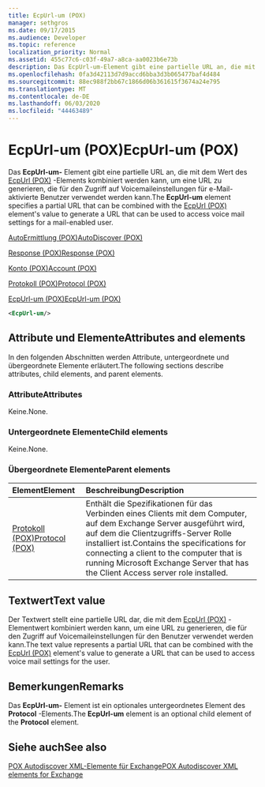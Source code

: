 ```yaml
---
title: EcpUrl-um (POX)
manager: sethgros
ms.date: 09/17/2015
ms.audience: Developer
ms.topic: reference
localization_priority: Normal
ms.assetid: 455c77c6-c03f-49a7-a8ca-aa0023b6e73b
description: Das EcpUrl-um-Element gibt eine partielle URL an, die mit dem Wert des EcpUrl (POX)-Elements kombiniert werden kann, um eine URL zu generieren, die für den Zugriff auf Voicemaileinstellungen für e-Mail-aktivierte Benutzer verwendet werden kann.
ms.openlocfilehash: 0fa3d42113d7d9accd6bba3d3b065477baf4d484
ms.sourcegitcommit: 88ec988f2bb67c1866d06b361615f3674a24e795
ms.translationtype: MT
ms.contentlocale: de-DE
ms.lasthandoff: 06/03/2020
ms.locfileid: "44463489"
---
```

# <a name="ecpurl-um-pox"></a><span data-ttu-id="14a57-103">EcpUrl-um (POX)</span><span class="sxs-lookup"><span data-stu-id="14a57-103">EcpUrl-um (POX)</span></span>

<span data-ttu-id="14a57-104">Das **EcpUrl-um-** Element gibt eine partielle URL an, die mit dem Wert des [EcpUrl (POX)](ecpurl-pox.md) -Elements kombiniert werden kann, um eine URL zu generieren, die für den Zugriff auf Voicemaileinstellungen für e-Mail-aktivierte Benutzer verwendet werden kann.</span><span class="sxs-lookup"><span data-stu-id="14a57-104">The **EcpUrl-um** element specifies a partial URL that can be combined with the [EcpUrl (POX)](ecpurl-pox.md) element's value to generate a URL that can be used to access voice mail settings for a mail-enabled user.</span></span> 
  
[<span data-ttu-id="14a57-105">AutoErmittlung (POX)</span><span class="sxs-lookup"><span data-stu-id="14a57-105">AutoDiscover (POX)</span></span>](autodiscover-pox.md)
  
[<span data-ttu-id="14a57-106">Response (POX)</span><span class="sxs-lookup"><span data-stu-id="14a57-106">Response (POX)</span></span>](response-pox.md)
  
[<span data-ttu-id="14a57-107">Konto (POX)</span><span class="sxs-lookup"><span data-stu-id="14a57-107">Account (POX)</span></span>](account-pox.md)
  
[<span data-ttu-id="14a57-108">Protokoll (POX)</span><span class="sxs-lookup"><span data-stu-id="14a57-108">Protocol (POX)</span></span>](protocol-pox.md)
  
[<span data-ttu-id="14a57-109">EcpUrl-um (POX)</span><span class="sxs-lookup"><span data-stu-id="14a57-109">EcpUrl-um (POX)</span></span>](ecpurl-um-pox.md)
  
```XML
<EcpUrl-um/>
```

## <a name="attributes-and-elements"></a><span data-ttu-id="14a57-110">Attribute und Elemente</span><span class="sxs-lookup"><span data-stu-id="14a57-110">Attributes and elements</span></span>

<span data-ttu-id="14a57-111">In den folgenden Abschnitten werden Attribute, untergeordnete und übergeordnete Elemente erläutert.</span><span class="sxs-lookup"><span data-stu-id="14a57-111">The following sections describe attributes, child elements, and parent elements.</span></span>
  
### <a name="attributes"></a><span data-ttu-id="14a57-112">Attribute</span><span class="sxs-lookup"><span data-stu-id="14a57-112">Attributes</span></span>

<span data-ttu-id="14a57-113">Keine.</span><span class="sxs-lookup"><span data-stu-id="14a57-113">None.</span></span>
  
### <a name="child-elements"></a><span data-ttu-id="14a57-114">Untergeordnete Elemente</span><span class="sxs-lookup"><span data-stu-id="14a57-114">Child elements</span></span>

<span data-ttu-id="14a57-115">Keine.</span><span class="sxs-lookup"><span data-stu-id="14a57-115">None.</span></span>
  
### <a name="parent-elements"></a><span data-ttu-id="14a57-116">Übergeordnete Elemente</span><span class="sxs-lookup"><span data-stu-id="14a57-116">Parent elements</span></span>

|<span data-ttu-id="14a57-117">**Element**</span><span class="sxs-lookup"><span data-stu-id="14a57-117">**Element**</span></span>|<span data-ttu-id="14a57-118">**Beschreibung**</span><span class="sxs-lookup"><span data-stu-id="14a57-118">**Description**</span></span>|
|:-----|:-----|
|[<span data-ttu-id="14a57-119">Protokoll (POX)</span><span class="sxs-lookup"><span data-stu-id="14a57-119">Protocol (POX)</span></span>](protocol-pox.md) <br/> |<span data-ttu-id="14a57-120">Enthält die Spezifikationen für das Verbinden eines Clients mit dem Computer, auf dem Exchange Server ausgeführt wird, auf dem die Clientzugriffs-Server Rolle installiert ist.</span><span class="sxs-lookup"><span data-stu-id="14a57-120">Contains the specifications for connecting a client to the computer that is running Microsoft Exchange Server that has the Client Access server role installed.</span></span>  <br/> |
   
## <a name="text-value"></a><span data-ttu-id="14a57-121">Textwert</span><span class="sxs-lookup"><span data-stu-id="14a57-121">Text value</span></span>

<span data-ttu-id="14a57-122">Der Textwert stellt eine partielle URL dar, die mit dem [EcpUrl (POX)](ecpurl-pox.md) -Elementwert kombiniert werden kann, um eine URL zu generieren, die für den Zugriff auf Voicemaileinstellungen für den Benutzer verwendet werden kann.</span><span class="sxs-lookup"><span data-stu-id="14a57-122">The text value represents a partial URL that can be combined with the [EcpUrl (POX)](ecpurl-pox.md) element's value to generate a URL that can be used to access voice mail settings for the user.</span></span> 
  
## <a name="remarks"></a><span data-ttu-id="14a57-123">Bemerkungen</span><span class="sxs-lookup"><span data-stu-id="14a57-123">Remarks</span></span>

<span data-ttu-id="14a57-124">Das **EcpUrl-um-** Element ist ein optionales untergeordnetes Element des **Protocol** -Elements.</span><span class="sxs-lookup"><span data-stu-id="14a57-124">The **EcpUrl-um** element is an optional child element of the **Protocol** element.</span></span> 
  
## <a name="see-also"></a><span data-ttu-id="14a57-125">Siehe auch</span><span class="sxs-lookup"><span data-stu-id="14a57-125">See also</span></span>



[<span data-ttu-id="14a57-126">POX Autodiscover XML-Elemente für Exchange</span><span class="sxs-lookup"><span data-stu-id="14a57-126">POX Autodiscover XML elements for Exchange</span></span>](pox-autodiscover-xml-elements-for-exchange.md)

